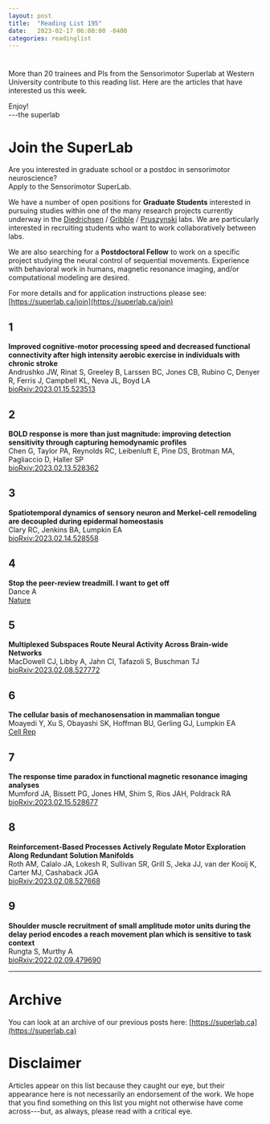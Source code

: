 ```yaml
---
layout: post
title:  "Reading List 195"
date:   2023-02-17 06:00:00 -0400
categories: readinglist
---
```


# 

More than 20 trainees and PIs from the Sensorimotor Superlab at Western University contribute to this reading list. Here are the articles that have interested us this week.

Enjoy!  
---the superlab

# Join the SuperLab

Are you interested in graduate school or a postdoc in sensorimotor neuroscience?  
Apply to the Sensorimotor SuperLab.

We have a number of open positions for **Graduate Students** interested in pursuing studies within one of the many  research projects currently underway in the [Diedrichsen](https://www.diedrichsenlab.org/) / [Gribble](https://gribblelab.org) / [Pruszynski](https://www.pruszynskilab.com/) labs. We are particularly interested in recruiting students who want to work collaboratively between labs.

We are also searching for a **Postdoctoral Fellow** to work on a specific project studying the neural control of sequential movements. Experience with behavioral work in humans, magnetic resonance imaging, and/or computational modeling are desired.

For more details and for application instructions please see: [https://superlab.ca/join](https://superlab.ca/join)


## 1
**Improved cognitive-motor processing speed and decreased functional connectivity after high intensity aerobic exercise in individuals with chronic stroke**  
Andrushko JW, Rinat S, Greeley B, Larssen BC, Jones CB, Rubino C, Denyer R, Ferris J, Campbell KL, Neva JL, Boyd LA  
[bioRxiv:2023.01.15.523513](https://www.biorxiv.org/content/10.1101/2023.01.15.523513v2)

## 2
**BOLD response is more than just magnitude: improving detection sensitivity through capturing hemodynamic profiles**  
Chen G, Taylor PA, Reynolds RC, Leibenluft E, Pine DS, Brotman MA, Pagliaccio D, Haller SP  
[bioRxiv:2023.02.13.528362](https://www.biorxiv.org/content/10.1101/2023.02.13.528362v1)

## 3
**Spatiotemporal dynamics of sensory neuron and Merkel-cell remodeling are decoupled during epidermal homeostasis**  
Clary RC, Jenkins BA, Lumpkin EA  
[bioRxiv:2023.02.14.528558](https://www.biorxiv.org/content/10.1101/2023.02.14.528558v1)

## 4
**Stop the peer-review treadmill. I want to get off**  
Dance A  
[Nature](https://dx.doi.org/10.1038/d41586-023-00403-8)

## 5
**Multiplexed Subspaces Route Neural Activity Across Brain-wide Networks**  
MacDowell CJ, Libby A, Jahn CI, Tafazoli S, Buschman TJ  
[bioRxiv:2023.02.08.527772](https://www.biorxiv.org/content/10.1101/2023.02.08.527772v1)

## 6
**The cellular basis of mechanosensation in mammalian tongue**  
Moayedi Y, Xu S, Obayashi SK, Hoffman BU, Gerling GJ, Lumpkin EA  
[Cell Rep](https://dx.doi.org/10.1016/j.celrep.2023.112087)

## 7
**The response time paradox in functional magnetic resonance imaging analyses**  
Mumford JA, Bissett PG, Jones HM, Shim S, Rios JAH, Poldrack RA  
[bioRxiv:2023.02.15.528677](https://www.biorxiv.org/content/10.1101/2023.02.15.528677v1)

## 8
**Reinforcement-Based Processes Actively Regulate Motor Exploration Along Redundant Solution Manifolds**  
Roth AM, Calalo JA, Lokesh R, Sullivan SR, Grill S, Jeka JJ, van der Kooij K, Carter MJ, Cashaback JGA  
[bioRxiv:2023.02.08.527668](https://www.biorxiv.org/content/10.1101/2023.02.08.527668v1)

## 9
**Shoulder muscle recruitment of small amplitude motor units during the delay period encodes a reach movement plan which is sensitive to task context**  
Rungta S, Murthy A  
[bioRxiv:2022.02.09.479690](https://www.biorxiv.org/content/10.1101/2022.02.09.479690v4)


---
# Archive
You can look at an archive of our previous posts here: [https://superlab.ca](https://superlab.ca)


# Disclaimer
Articles appear on this list because they caught our eye, but their appearance here is not necessarily an endorsement of the work. We hope that you find something on this list you might not otherwise have come across---but, as always, please read with a critical eye.

